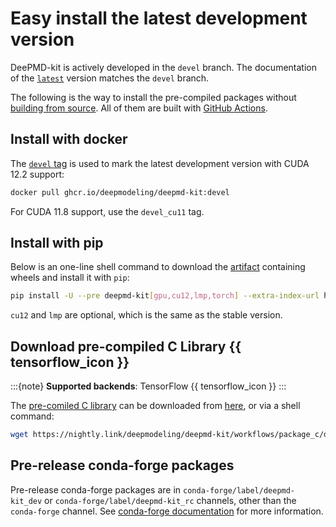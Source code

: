 # Easy install the latest development version

DeePMD-kit is actively developed in the `devel` branch. The documentation of the [`latest`](https://docs.deepmodeling.com/projects/deepmd/en/latest/) version matches the `devel` branch.

The following is the way to install the pre-compiled packages without [building from source](./install-from-source.md). All of them are built with [GitHub Actions](../development/cicd.md).

## Install with docker

The [`devel` tag](https://github.com/deepmodeling/deepmd-kit/pkgs/container/deepmd-kit/131827568?tag=devel) is used to mark the latest development version with CUDA 12.2 support:

```bash
docker pull ghcr.io/deepmodeling/deepmd-kit:devel
```

For CUDA 11.8 support, use the `devel_cu11` tag.

## Install with pip

Below is an one-line shell command to download the [artifact](https://nightly.link/deepmodeling/deepmd-kit/workflows/build_wheel/devel/artifact.zip) containing wheels and install it with `pip`:

```sh
pip install -U --pre deepmd-kit[gpu,cu12,lmp,torch] --extra-index-url https://deepmodeling.github.io/deepmd-kit/simple
```

`cu12` and `lmp` are optional, which is the same as the stable version.

## Download pre-compiled C Library {{ tensorflow_icon }}

:::{note}
**Supported backends**: TensorFlow {{ tensorflow_icon }}
:::

The [pre-comiled C library](./install-from-c-library.md) can be downloaded from [here](https://nightly.link/deepmodeling/deepmd-kit/workflows/package_c/devel/libdeepmd_c-0-libdeepmd_c.tar.gz.zip), or via a shell command:

```sh
wget https://nightly.link/deepmodeling/deepmd-kit/workflows/package_c/devel/libdeepmd_c-0-libdeepmd_c.tar.gz.zip && unzip libdeepmd_c-0-libdeepmd_c.tar.gz.zip
```

## Pre-release conda-forge packages

Pre-release conda-forge packages are in `conda-forge/label/deepmd-kit_dev` or `conda-forge/label/deepmd-kit_rc` channels, other than the `conda-forge` channel.
See [conda-forge documentation](https://conda-forge.org/docs/maintainer/knowledge_base/#pre-release-builds) for more information.
